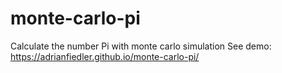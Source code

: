 # monte-carlo-pi
Calculate the number Pi with monte carlo simulation
See demo: https://adrianfiedler.github.io/monte-carlo-pi/